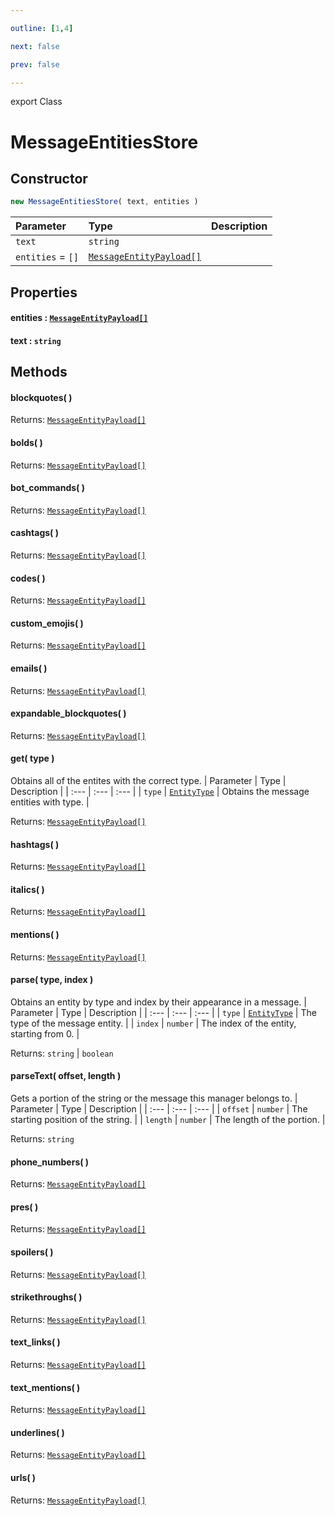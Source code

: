 ```yaml
---

outline: [1,4]

next: false

prev: false

---
```


export Class
# MessageEntitiesStore

## Constructor
 ```ts
 new MessageEntitiesStore( text, entities )
 ```
 
 | Parameter | Type | Description |
| :--- | :--- | :--- |
| `text` | `string` | |
| `entities` = `[]` | [`MessageEntityPayload[]`](../interfaces/MessageEntityPayload.md) | |

## Properties

#### entities : [`MessageEntityPayload[]`](../interfaces/MessageEntityPayload.md)

#### text : `string`

## Methods

#### blockquotes( )

Returns: [`MessageEntityPayload[]`](../interfaces/MessageEntityPayload.md)

#### bolds( )

Returns: [`MessageEntityPayload[]`](../interfaces/MessageEntityPayload.md)

#### bot_commands( )

Returns: [`MessageEntityPayload[]`](../interfaces/MessageEntityPayload.md)

#### cashtags( )

Returns: [`MessageEntityPayload[]`](../interfaces/MessageEntityPayload.md)

#### codes( )

Returns: [`MessageEntityPayload[]`](../interfaces/MessageEntityPayload.md)

#### custom_emojis( )

Returns: [`MessageEntityPayload[]`](../interfaces/MessageEntityPayload.md)

#### emails( )

Returns: [`MessageEntityPayload[]`](../interfaces/MessageEntityPayload.md)

#### expandable_blockquotes( )

Returns: [`MessageEntityPayload[]`](../interfaces/MessageEntityPayload.md)

#### get( type )
Obtains all of the entites with the correct type.
| Parameter | Type | Description |
| :--- | :--- | :--- |
| `type` | [`EntityType`](../enumerations/EntityType.md) | Obtains the message entities with type. |

Returns: [`MessageEntityPayload[]`](../interfaces/MessageEntityPayload.md)

#### hashtags( )

Returns: [`MessageEntityPayload[]`](../interfaces/MessageEntityPayload.md)

#### italics( )

Returns: [`MessageEntityPayload[]`](../interfaces/MessageEntityPayload.md)

#### mentions( )

Returns: [`MessageEntityPayload[]`](../interfaces/MessageEntityPayload.md)

#### parse( type, index )
Obtains an entity by type and index by their appearance in a message.
| Parameter | Type | Description |
| :--- | :--- | :--- |
| `type` | [`EntityType`](../enumerations/EntityType.md) | The type of the message entity. |
| `index` | `number` | The index of the entity, starting from 0. |

Returns: `string` \| `boolean`

#### parseText( offset, length )
Gets a portion of the string or the message this manager belongs to.
| Parameter | Type | Description |
| :--- | :--- | :--- |
| `offset` | `number` | The starting position of the string. |
| `length` | `number` | The length of the portion. |

Returns: `string`

#### phone_numbers( )

Returns: [`MessageEntityPayload[]`](../interfaces/MessageEntityPayload.md)

#### pres( )

Returns: [`MessageEntityPayload[]`](../interfaces/MessageEntityPayload.md)

#### spoilers( )

Returns: [`MessageEntityPayload[]`](../interfaces/MessageEntityPayload.md)

#### strikethroughs( )

Returns: [`MessageEntityPayload[]`](../interfaces/MessageEntityPayload.md)

#### text_links( )

Returns: [`MessageEntityPayload[]`](../interfaces/MessageEntityPayload.md)

#### text_mentions( )

Returns: [`MessageEntityPayload[]`](../interfaces/MessageEntityPayload.md)

#### underlines( )

Returns: [`MessageEntityPayload[]`](../interfaces/MessageEntityPayload.md)

#### urls( )

Returns: [`MessageEntityPayload[]`](../interfaces/MessageEntityPayload.md)
